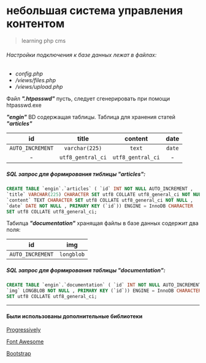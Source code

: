 # небольшая система управления контентом
>learning php cms

###### Настройки подключения к базе данных лежат в файлах: 
  + _config.php_
  + _/views/files.php_
  + _/views/upload.php_

Файл **_".htpasswd"_** пусть, следует сгенерировать при помощи htpasswd.exe

**_"engin"_** BD содержащая таблицы. 
Таблица для хранения статей **_"articles"_**

| id | title | content | date |
| :---: | :---: | :---: | :---: |
| `AUTO_INCREMENT` | `varchar(225)` | `text` | `date` |
| - | `utf8_gentral_ci` | `utf8_gentral_ci` | - |

##### SQL запрос для формирования тиблицы "articles":

```sql
CREATE TABLE `engin`.`articles` ( `id` INT NOT NULL AUTO_INCREMENT ,
`title` VARCHAR(225) CHARACTER SET utf8 COLLATE utf8_general_ci NOT NULL ,
`content` TEXT CHARACTER SET utf8 COLLATE utf8_general_ci NOT NULL ,
`date` DATE NOT NULL , PRIMARY KEY (`id`)) ENGINE = InnoDB CHARACTER
SET utf8 COLLATE utf8_general_ci;
```

Табилца **_"documentation"_** хранящая файлы в базе данных содержит два поля:

| id | img |
| :---: | :---: |
| `AUTO_INCREMENT` | `longblob` |

##### SQL запрос для формирования таблицы "documentation": 
```sql
CREATE TABLE `engin`.`documentation` ( `id` INT NOT NULL AUTO_INCREMENT ,
`img` LONGBLOB NOT NULL , PRIMARY KEY (`id`)) ENGINE = InnoDB CHARACTER
SET utf8 COLLATE utf8_general_ci;
```

***

#### Были использованы дополнительные библиотеки

[Progressively](https://github.com/thinker3197/progressively)

[Font Awesome](https://fontawesome.ru/)

[Bootstrap](https://getbootstrap.com/)
